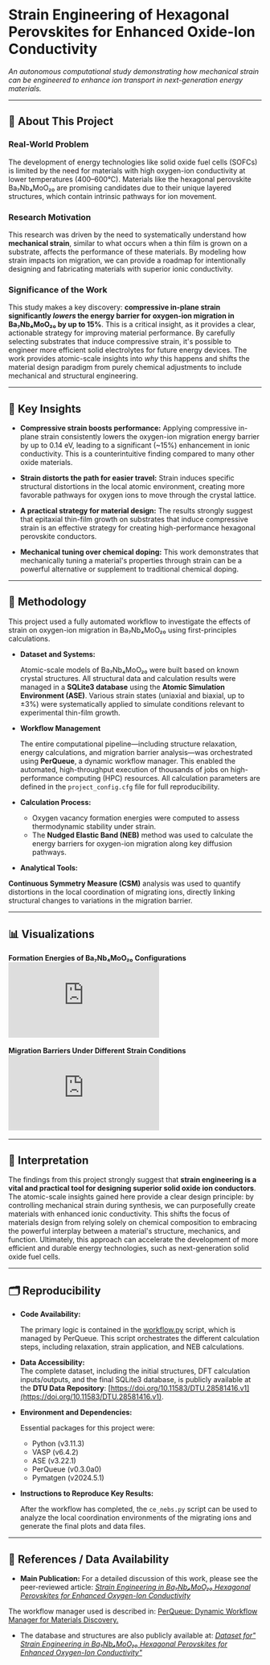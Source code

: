 # Strain Engineering of Hexagonal Perovskites for Enhanced Oxide-Ion Conductivity

*An autonomous computational study demonstrating how mechanical strain can be engineered to enhance ion transport in next-generation energy materials.*

---

## 🧭 About This Project

### Real-World Problem

The development of energy technologies like solid oxide fuel cells (SOFCs) is limited by the need for materials with high oxygen-ion conductivity at lower temperatures (400–600°C). Materials like the hexagonal perovskite Ba₇Nb₄MoO₂₀ are promising candidates due to their unique layered structures, which contain intrinsic pathways for ion movement.

### Research Motivation

This research was driven by the need to systematically understand how **mechanical strain**, similar to what occurs when a thin film is grown on a substrate, affects the performance of these materials. By modeling how strain impacts ion migration, we can provide a roadmap for intentionally designing and fabricating materials with superior ionic conductivity.

### Significance of the Work

This study makes a key discovery: **compressive in-plane strain significantly *lowers* the energy barrier for oxygen-ion migration in Ba₇Nb₄MoO₂₀ by up to 15%**. This is a critical insight, as it provides a clear, actionable strategy for improving material performance. By carefully selecting substrates that induce compressive strain, it's possible to engineer more efficient solid electrolytes for future energy devices. The work provides atomic-scale insights into *why* this happens and shifts the material design paradigm from purely chemical adjustments to include mechanical and structural engineering.

---

## 🔎 Key Insights

- **Compressive strain boosts performance:** Applying compressive in-plane strain consistently lowers the oxygen-ion migration energy barrier by up to 0.14 eV, leading to a significant (~15%) enhancement in ionic conductivity. This is a counterintuitive finding compared to many other oxide materials.

- **Strain distorts the path for easier travel:** Strain induces specific structural distortions in the local atomic environment, creating more favorable pathways for oxygen ions to move through the crystal lattice.

- **A practical strategy for material design:** The results strongly suggest that epitaxial thin-film growth on substrates that induce compressive strain is an effective strategy for creating high-performance hexagonal perovskite conductors.

- **Mechanical tuning over chemical doping:** This work demonstrates that mechanically tuning a material's properties through strain can be a powerful alternative or supplement to traditional chemical doping.

---

## 📝 Methodology

This project used a fully automated workflow to investigate the effects of strain on oxygen-ion migration in Ba₇Nb₄MoO₂₀ using first-principles calculations.

- **Dataset and Systems:**  
  
  Atomic-scale models of Ba₇Nb₄MoO₂₀ were built based on known crystal structures. All structural data and calculation results were managed in a **SQLite3 database** using the **Atomic Simulation Environment (ASE)**. Various strain states (uniaxial and biaxial, up to ±3%) were systematically applied to simulate conditions relevant to experimental thin-film growth.

- **Workflow Management**  

  The entire computational pipeline—including structure relaxation, energy calculations, and migration barrier analysis—was orchestrated using **PerQueue**, a dynamic workflow manager. This enabled the automated, high-throughput execution of thousands of jobs on high-performance computing (HPC) resources. All calculation parameters are defined in the `project_config.cfg` file for full reproducibility.

- **Calculation Process:**  

  -   Oxygen vacancy formation energies were computed to assess thermodynamic stability under strain.
  -   The **Nudged Elastic Band (NEB)** method was used to calculate the energy barriers for oxygen-ion migration along key diffusion pathways.

- **Analytical Tools:**  

**Continuous Symmetry Measure (CSM)** analysis was used to quantify distortions in the local coordination of migrating ions, directly linking structural changes to variations in the migration barrier.

---

## 📊 Visualizations

**Formation Energies of Ba₇Nb₄MoO₂₀ Configurations**
![A plot showing the formation energies for three different configurations of the material.](https://github.com/armmorin/strained/blob/main/strained_perovskite_eof.pdf)

**Migration Barriers Under Different Strain Conditions**
![A plot showing the calculated migration barriers for the first configuration under various strain directions.](https://github.com/armmorin/strained/blob/main/neb_energies_fit.pdf)

---

## 🤔 Interpretation

The findings from this project strongly suggest that **strain engineering is a vital and practical tool for designing superior solid oxide ion conductors**. The atomic-scale insights gained here provide a clear design principle: by controlling mechanical strain during synthesis, we can purposefully create materials with enhanced ionic conductivity. This shifts the focus of materials design from relying solely on chemical composition to embracing the powerful interplay between a material's structure, mechanics, and function. Ultimately, this approach can accelerate the development of more efficient and durable energy technologies, such as next-generation solid oxide fuel cells.

---

## 🗂️ Reproducibility

- **Code Availability:**  

  The primary logic is contained in the [workflow.py](https://github.com/armmorin/strained/blob/main/workflow.py) script, which is managed by PerQueue. This script orchestrates the different calculation steps, including relaxation, strain application, and NEB calculations.

- **Data Accessibility:**  
  The complete dataset, including the initial structures, DFT calculation inputs/outputs, and the final SQLite3 database, is publicly available at the **DTU Data Repository**: [https://doi.org/10.11583/DTU.28581416.v1](https://doi.org/10.11583/DTU.28581416.v1).

- **Environment and Dependencies:**  
  
  Essential packages for this project were:
    -   Python (v3.11.3)
    -   VASP (v6.4.2)
    -   ASE (v3.22.1)
    -   PerQueue (v0.3.0a0)
    -   Pymatgen (v2024.5.1)
 
- **Instructions to Reproduce Key Results:**  

  After the workflow has completed, the `ce_nebs.py` script can be used to analyze the local coordination environments of the migrating ions and generate the final plots and data files.

---

## 🙏 References / Data Availability

-   **Main Publication:** For a detailed discussion of this work, please see the peer-reviewed article: [*Strain Engineering in Ba₇Nb₄MoO₂₀ Hexagonal Perovskites for Enhanced Oxygen-Ion Conductivity*](https://pubs.acs.org/doi/10.1021/acsmaterialslett.5c00520)

The workflow manager used is described in: [PerQueue: Dynamic Workflow Manager for Materials Discovery.](https://doi.org/10.1039/D4DD00134F)

-  The database and structures are also publicly available at: [*Dataset for" Strain Engineering in Ba₇Nb₄MoO₂₀ Hexagonal Perovskites for Enhanced Oxygen-Ion Conductivity"*](https://doi.org/10.11583/DTU.28581416.v1)
